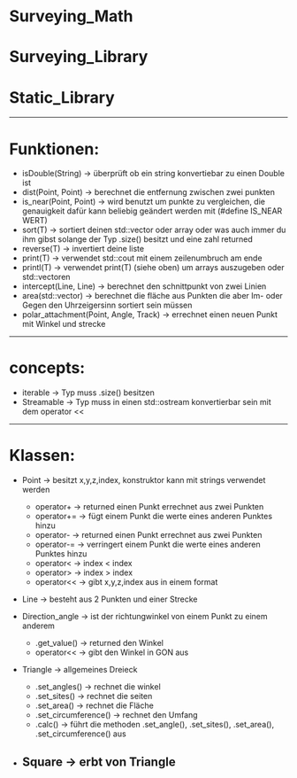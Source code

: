 # Surveying_Math
# Surveying_Library
# Static_Library
*******************************************************
# Funktionen:

- isDouble(String) 			            -> überprüft ob ein string konvertiebar zu einen Double ist
- dist(Point, Point) 					-> berechnet die entfernung zwischen zwei punkten
- is_near(Point, Point) 				-> wird benutzt um punkte zu vergleichen, die genauigkeit dafür kann beliebig geändert werden mit (#define IS_NEAR WERT)
- sort(T) 								-> sortiert deinen std::vector oder array oder was auch immer du ihm gibst solange der Typ .size() besitzt und eine zahl returned
- reverse(T) 							-> invertiert deine liste
- print(T) 								-> verwendet std::cout mit einem zeilenumbruch am ende
- printl(T) 							-> verwendet print(T) (siehe oben) um arrays auszugeben oder std::vectoren
- intercept(Line, Line) 				-> berechnet den schnittpunkt von zwei Linien
- area(std::vector<Point>) 				-> berechnet die fläche aus Punkten die aber Im- oder Gegen den Uhrzeigersinn sortiert sein müssen
- polar_attachment(Point, Angle, Track)	-> errechnet einen neuen Punkt mit Winkel und strecke
*******************************************************

# concepts:

- iterable 								-> Typ muss .size() besitzen
- Streamable 							-> Typ muss in einen std::ostream konvertierbar sein mit dem operator <<
*******************************************************

# Klassen:

- Point 								-> besitzt x,y,z,index, konstruktor kann mit strings verwendet werden
	- operator+ 						-> returned einen Punkt errechnet aus zwei Punkten
	- operator+= 						-> fügt einem Punkt die werte eines anderen Punktes hinzu
	- operator- 						-> returned einen Punkt errechnet aus zwei Punkten
	- operator-= 						-> verringert einem Punkt die werte eines anderen Punktes hinzu
	- operator< 						-> index < index
	- operator> 						-> index > index
	- operator<< 						-> gibt x,y,z,index aus in einem format

- Line 									-> besteht aus 2 Punkten und einer Strecke

- Direction_angle 						-> ist der richtungwinkel von einem Punkt zu einem anderem
	- .get_value() 						-> returned den Winkel
	- operator<< 						-> gibt den Winkel in GON aus

- Triangle 								-> allgemeines Dreieck
	- .set_angles() 					-> rechnet die winkel
	- .set_sites() 						-> rechnet die seiten
	- .set_area() 						-> rechnet die Fläche
	- .set_circumference() 				-> rechnet den Umfang
	- .calc() 							-> führt die methoden .set_angle(), .set_sites(), .set_area(), .set_circumference() aus

- Square 								-> erbt von Triangle
	-
